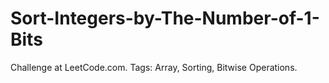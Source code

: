 # Sort-Integers-by-The-Number-of-1-Bits
Challenge at LeetCode.com. Tags: Array, Sorting, Bitwise Operations.
